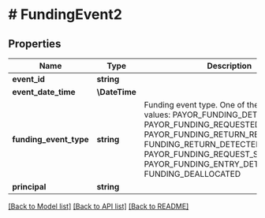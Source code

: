 # # FundingEvent2

## Properties

Name | Type | Description | Notes
------------ | ------------- | ------------- | -------------
**event_id** | **string** |  | [optional]
**event_date_time** | **\DateTime** |  | [optional]
**funding_event_type** | **string** | Funding event type. One of the following values: PAYOR_FUNDING_DETECTED, PAYOR_FUNDING_REQUESTED, PAYOR_FUNDING_RETURN_RECEIVED, FUNDING_RETURN_DETECTED, PAYOR_FUNDING_REQUEST_SUBMITTED, PAYOR_FUNDING_ENTRY_DETAIL_RECEIVED, FUNDING_DEALLOCATED | [optional]
**principal** | **string** |  | [optional]

[[Back to Model list]](../../README.md#models) [[Back to API list]](../../README.md#endpoints) [[Back to README]](../../README.md)
